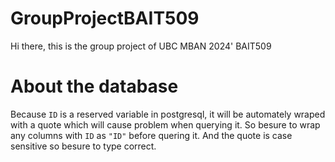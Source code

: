 # GroupProjectBAIT509

Hi there, this is the group project of UBC MBAN 2024' BAIT509

# About the database

Because `ID` is a reserved variable in postgresql, it will be automately wraped with a quote which will cause problem when querying it. So besure to wrap any columns with `ID` as `"ID"` before quering it. And the quote is case sensitive so besure to type correct.
